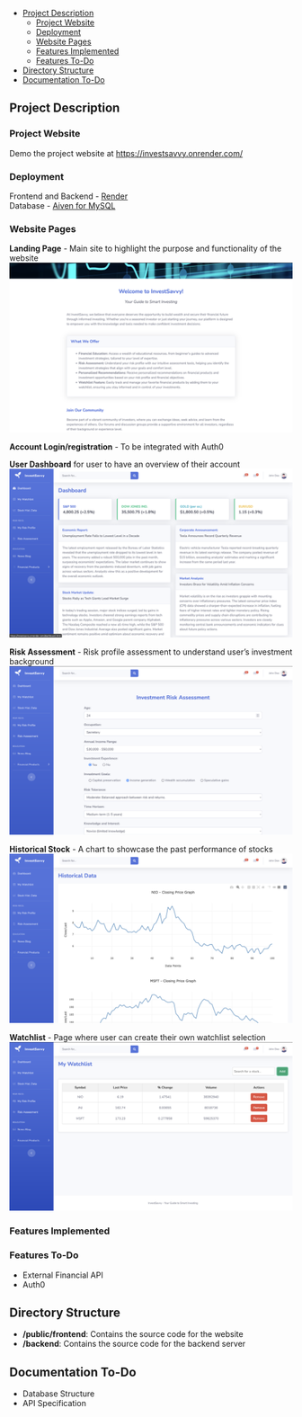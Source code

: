 <!-- TOC start -->
- [Project Description](#project-description)
  - [Project Website](#project-website)
  - [Deployment](#deployment)
  - [Website Pages](#website-pages)
  - [Features Implemented](#features-implemented)
  - [Features To-Do](#features-to-do)
- [Directory Structure](#directory-structure)
- [Documentation To-Do](#documentation-to-do)
<!-- TOC end -->

## Project Description

### Project Website

Demo the project website at https://investsavvy.onrender.com/

### Deployment
Frontend and Backend - [Render](https://render.com/)  
Database - [Aiven for MySQL](https://aiven.io/docs/products/mysql/overview)

### Website Pages
**Landing Page** -  Main site to highlight the purpose and functionality of the website  
![Landing Page](public/frontend/img/InvestSavvy-Landing.png)

**Account Login/registration** - To be integrated with Auth0  

**User Dashboard** for user to have an overview of their account    
![User Dashboard](public/frontend/img/InvestSavvy-Dashboard.png)

**Risk Assessment** - Risk profile assessment to understand user’s investment background  
![Risk Assessment](public/frontend/img/InvestSavvy-RiskAssessment.png)

**Historical Stock** - A chart to showcase the past performance of stocks  
![Historical Data](public/frontend/img/InvestSavvy-Historical.png)

**Watchlist** - Page where user can create their own watchlist selection  
![Watchlist](public/frontend/img/InvestSavvy-Watchlist.png)

### Features Implemented

### Features To-Do
- External Financial API
- Auth0
  
## Directory Structure

- **/public/frontend**: Contains the source code for the website
- **/backend**: Contains the source code for the backend server

## Documentation To-Do
- Database Structure
- API Specification